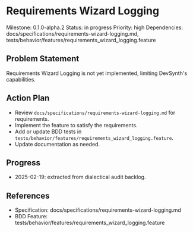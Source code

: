 # Requirements Wizard Logging
Milestone: 0.1.0-alpha.2
Status: in progress
Priority: high
Dependencies: docs/specifications/requirements-wizard-logging.md, tests/behavior/features/requirements_wizard_logging.feature

## Problem Statement
Requirements Wizard Logging is not yet implemented, limiting DevSynth's capabilities.


## Action Plan
- Review `docs/specifications/requirements-wizard-logging.md` for requirements.
- Implement the feature to satisfy the requirements.
- Add or update BDD tests in `tests/behavior/features/requirements_wizard_logging.feature`.
- Update documentation as needed.

## Progress
- 2025-02-19: extracted from dialectical audit backlog.

## References
- Specification: docs/specifications/requirements-wizard-logging.md
- BDD Feature: tests/behavior/features/requirements_wizard_logging.feature
